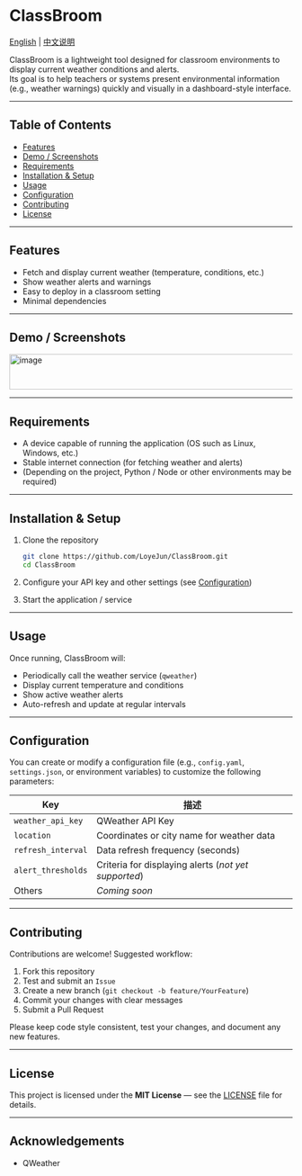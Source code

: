 # ClassBroom

[English](README.md) | [中文说明](README.zh-CN.md)

ClassBroom is a lightweight tool designed for classroom environments to display current weather conditions and alerts.  
Its goal is to help teachers or systems present environmental information (e.g., weather warnings) quickly and visually in a dashboard-style interface.  

---

## Table of Contents

- [Features](#features)  
- [Demo / Screenshots](#demo--screenshots)  
- [Requirements](#requirements)  
- [Installation & Setup](#installation--setup)  
- [Usage](#usage)  
- [Configuration](#configuration)  
- [Contributing](#contributing)  
- [License](#license)  

---

## Features

- Fetch and display current weather (temperature, conditions, etc.)  
- Show weather alerts and warnings  
- Easy to deploy in a classroom setting  
- Minimal dependencies  

---

## Demo / Screenshots

<img width="1268" height="63" alt="image" src="https://github.com/user-attachments/assets/865bdb97-4c0d-49b9-972c-59e890f7d862" />

---

## Requirements

- A device capable of running the application (OS such as Linux, Windows, etc.)  
- Stable internet connection (for fetching weather and alerts)  
- (Depending on the project, Python / Node or other environments may be required)  

---

## Installation & Setup

1. Clone the repository  
    ```bash
    git clone https://github.com/LoyeJun/ClassBroom.git
    cd ClassBroom
    ```
    
2. Configure your API key and other settings (see [Configuration](#configuration))  

3. Start the application / service  

---

## Usage

Once running, ClassBroom will:  

* Periodically call the weather service (`qweather`)  
* Display current temperature and conditions  
* Show active weather alerts  
* Auto-refresh and update at regular intervals  

---

## Configuration

You can create or modify a configuration file (e.g., `config.yaml`, `settings.json`, or environment variables) to customize the following parameters:  

| Key                |描述|
| ------------------ | ------------------------------- |
| `weather_api_key`  | QWeather API Key                |
| `location`         | Coordinates or city name for weather data |
| `refresh_interval` | Data refresh frequency (seconds) |
| `alert_thresholds` | Criteria for displaying alerts (*not yet supported*) |
| Others             | *Coming soon*                   |

---

## Contributing

Contributions are welcome! Suggested workflow:  

1. Fork this repository  
2. Test and submit an `Issue`  
3. Create a new branch (`git checkout -b feature/YourFeature`)  
4. Commit your changes with clear messages  
5. Submit a Pull Request  

Please keep code style consistent, test your changes, and document any new features.  

---

## License

This project is licensed under the **MIT License** — see the [LICENSE](LICENSE) file for details.  

---

## Acknowledgements

* QWeather
